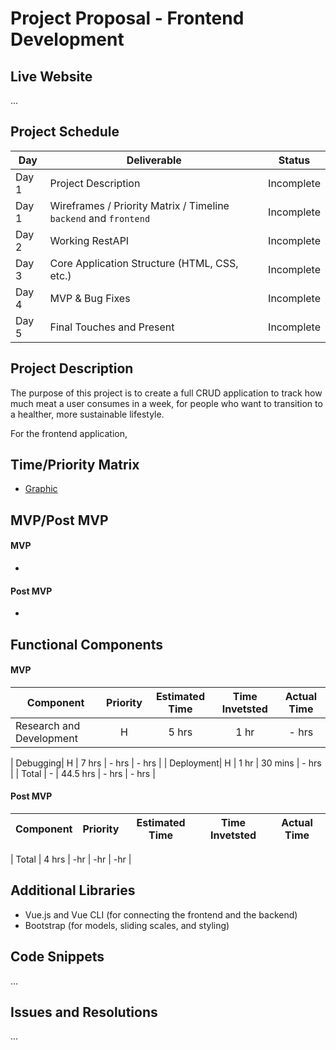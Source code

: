 # Project Proposal - Frontend Development

## Live Website
...

## Project Schedule

|  Day | Deliverable | Status
|---|---| ---|
|Day 1| Project Description | Incomplete
|Day 1| Wireframes / Priority Matrix / Timeline `backend` and `frontend`| Incomplete
|Day 2| Working RestAPI | Incomplete
|Day 3| Core Application Structure (HTML, CSS, etc.) | Incomplete
|Day 4| MVP & Bug Fixes | Incomplete
|Day 5| Final Touches and Present | Incomplete

## Project Description
The purpose of this project is to create a full CRUD application to track how much meat a user consumes in a week, for people who want to transition to a healther, more sustainable lifestyle.

For the frontend application, 


## Time/Priority Matrix 
- [Graphic](...)


## MVP/Post MVP

#### MVP
- 

#### Post MVP
- 

## Functional Components

#### MVP
| Component | Priority | Estimated Time | Time Invetsted | Actual Time |
| --- | :---: |  :---: | :---: | :---: |
| Research and Development| H | 5 hrs | 1 hr | - hrs |

| Debugging| H | 7 hrs | - hrs |  - hrs |
| Deployment| H | 1 hr | 30 mins | - hrs |
| Total | - | 44.5 hrs | - hrs | - hrs |


#### Post MVP
| Component | Priority | Estimated Time | Time Invetsted | Actual Time |
| --- | :---: |  :---: | :---: | :---: |

| Total | 4 hrs | -hr | -hr | -hr |

## Additional Libraries
- Vue.js and Vue CLI (for connecting the frontend and the backend)
- Bootstrap (for models, sliding scales, and styling)

## Code Snippets

...

## Issues and Resolutions
 
...
